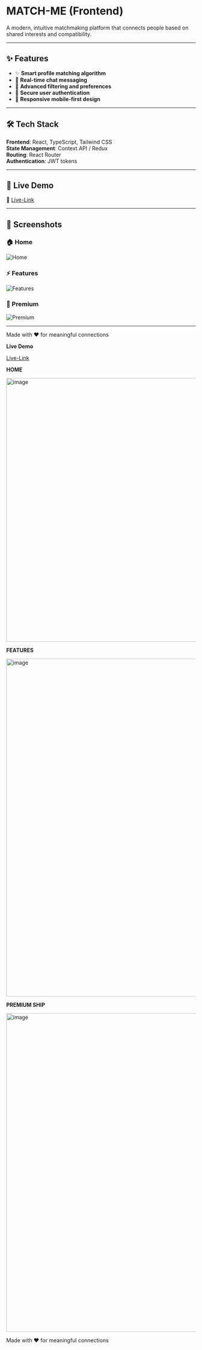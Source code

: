 # MATCH-ME (Frontend)  

A modern, intuitive matchmaking platform that connects people based on shared interests and compatibility.  

---

## ✨ Features  

- ✨ **Smart profile matching algorithm**  
- 💬 **Real-time chat messaging**  
- 🎯 **Advanced filtering and preferences**  
- 🔐 **Secure user authentication**  
- 📱 **Responsive mobile-first design**  

---

## 🛠 Tech Stack  

**Frontend**: React, TypeScript, Tailwind CSS  
**State Management**: Context API / Redux  
**Routing**: React Router  
**Authentication**: JWT tokens  

---

## 🚀 Live Demo  

🔗 [Live-Link](https://matchme-seven.vercel.app/)  

---

## 📸 Screenshots  

### 🏠 Home  
![Home](image-link-here)  

### ⚡ Features  
![Features](image-link-here)  

### 💎 Premium  
![Premium](image-link-here)  

---

Made with ❤️ for meaningful connections  


**Live Demo**

[Live-Link](https://matchme-seven.vercel.app/)

**HOME**

<img width="1905" height="702" alt="image" src="https://github.com/user-attachments/assets/f61a491f-8c20-4024-9c66-1d32ad6fa689" />

**FEATURES**

<img width="1919" height="899" alt="image" src="https://github.com/user-attachments/assets/d39c53d5-114b-408d-9a5f-7315581873db" />

**PREMIUM SHIP**

<img width="1914" height="848" alt="image" src="https://github.com/user-attachments/assets/93662f50-edd2-4c02-bb2f-faac0c97ef3a" />

Made with ❤️ for meaningful connections
 
